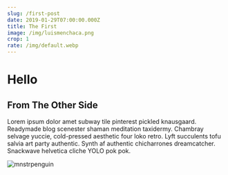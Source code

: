 ```yaml
---
slug: /first-post
date: 2019-01-29T07:00:00.000Z
title: The First
image: /img/luismenchaca.png
crop: 1
rate: /img/default.webp
---
```

# Hello

## From The Other Side

Lorem ipsum dolor amet subway tile pinterest pickled knausgaard. Readymade blog scenester shaman meditation taxidermy. Chambray selvage yuccie, cold-pressed aesthetic four loko retro. Lyft succulents tofu salvia art party authentic. Synth af authentic chicharrones dreamcatcher. Snackwave helvetica cliche YOLO pok pok.

![mnstrpenguin](/img/luismenchaca_112px.png)
